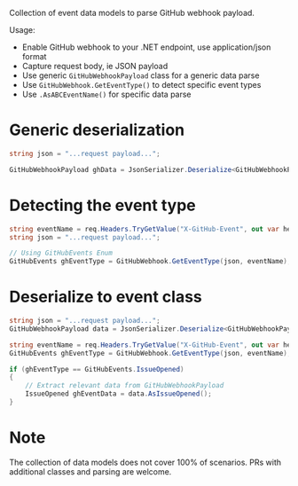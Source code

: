 Collection of event data models to parse GitHub webhook payload.

Usage:

* Enable GitHub webhook to your .NET endpoint, use application/json format
* Capture request body, ie JSON payload
* Use generic `GitHubWebhookPayload` class for a generic data parse
* Use `GitHubWebhook.GetEventType()` to detect specific event types
* Use `.AsABCEventName()` for specific data parse

# Generic deserialization

```csharp
string json = "...request payload...";

GitHubWebhookPayload ghData = JsonSerializer.Deserialize<GitHubWebhookPayload>(json);
```

# Detecting the event type

```csharp
string eventName = req.Headers.TryGetValue("X-GitHub-Event", out var header) ? (string)header : string.Empty;
string json = "...request payload...";

// Using GitHubEvents Enum
GitHubEvents ghEventType = GitHubWebhook.GetEventType(json, eventName);
```

# Deserialize to event class

```csharp
string json = "...request payload...";
GitHubWebhookPayload data = JsonSerializer.Deserialize<GitHubWebhookPayload>(json);

string eventName = req.Headers.TryGetValue("X-GitHub-Event", out var header) ? (string)header : string.Empty;
GitHubEvents ghEventType = GitHubWebhook.GetEventType(json, eventName);

if (ghEventType == GitHubEvents.IssueOpened)
{
    // Extract relevant data from GitHubWebhookPayload
    IssueOpened ghEventData = data.AsIssueOpened();
}
```

# Note

The collection of data models does not cover 100% of scenarios. PRs with
additional classes and parsing are welcome.